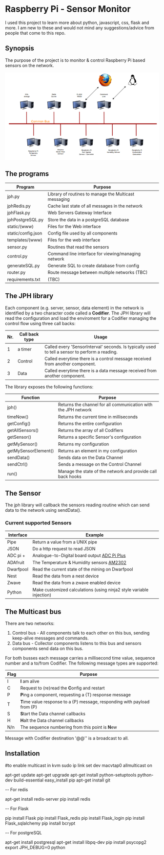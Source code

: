 # Raspberry Pi - Sensor Monitor

I used this project to learn more about python, javascript, css, flask and more. I am new to these and would not mind any suggestions/advice from people that come to this repo.

## Synopsis

The purpose of the project is to monitor & control Raspberry Pi based sensors on the network.

![Multicast Network](https://github.com/judgewooden/multi-sensor/raw/master/static/network.png)

## The programs

Program | Purpose
------- | -------
jph.py  | Library of routines to manage the Multicast messaging
jphRedis.py   | Cache last state of all messages in the network
jphFlask.py   | Web Servers Gateway Interface
jphPostgreSQL.py   | Store the data in a postgreSQL database
static/(www)       | Files for the Web interface
static/config.json | Config file used by all components
templates/(www)    | Files for the web interface  
sensor.py  | Routines that read the sensors 
control.py | Command line interface for viewing/managing network
generateSQL.py     | Generate SQL to create database from config 
router.py  | Route message between multiple networks (TBC)
requirements.txt | (TBC)

## The JPH library

Each component (e.g. server, sensor, data element) in the network is identified by a two character code called a **Codifier**. The JPH library will read the configuration and load the enviroment for a Codifier managing the control flow using three call backs:

Nr. | Call back type | Usage
--- | -------------- | ------
1   | a timer        | Called every 'SensorInterval' seconds. Is typically used to tell a sensor to perform a reading.
2 | Control | Called everytime there is a control message received from another component.
3 | Data | Called everytime there is a data message received from another component.

The library exposes the following functions:

| Function | Purpose 
| -------- | ------- 
| jph()    | Returns the channel for all communication with the JPH network
| timeNow() | Returns the current time in milliseconds
| getConfig() | Returns the entire configuration
| getAllSensors() | Returns the array of all Codifiers 
| getSensor() | Returns a specific Sensor's configuration
| getMySensor() | Returns my configuration
| getMySensorElement() | Returns an element in my configuration
| sendData() | Sends data on the Data Channel
| sendCtrl() | Sends a message on the Control Channel
| run() | Manage the state of the network and provide call back hooks

## The Sensor

The jph library will callback the sensors reading routine which can send data to the network using sendData(). 

### Current supported Sensors

Interface | Example
--------- | -------
Pipe | Return a value from a UNIX pipe
JSON | Do a http request to read JSON
ADC pi + | Analogue-to-Digital board output [ADC Pi Plus](https://www.abelectronics.co.uk/p/56/ADC-Pi-Plus-Raspberry-Pi-Analogue-to-Digital-converter)
ADAfruit | The Temperature & Humidity sensors [AM2302](https://www.adafruit.com/products/393)
Dwarfpool | Read the current state of the mining on Dwarfpool
Nest | Read the data from a nest device
Zwave | Read the data from a zwave enabled device
Python | Make customized calculations (using ninja2 style variable injection)

## The Multicast bus

There are two networks:

1. Control bus - All components talk to each other on this bus, sending keep-alive messages and commands.
2. Data bus - Collector components listens to this bus and sensors components send data on this bus. 

For both busses each message carries a millisecond time value, sequence number and a to/from Codifier. The following message types are supported:

Flag | Purpose
---- | -------
I | **I** am alive
C | Request to (re)read the **C**onfig and restart
P | **P**ing a component, requesting a {T} response message 
T | **T**ime value response to a {P} message, responding with payload from {P}
S | **S**tart the Data channel callbacks
H | **H**alt the Data channel callbacks
N/n | The sequence numbering from this point is **N**ew 

Message with Codifier destination '@@'' is a broadcast to all.

## Installation

#to enable multicast in kvm 
sudo ip link set dev macvtap0 allmulticast on

apt-get update
apt-get upgrade
apt-get install python-setuptools python-dev build-essential 
easy_install pip 
apt-get install git

-- For redis

apt-get install redis-server
pip install redis

-- For Flask

pip install Flask
pip install Flask_redis
pip install Flask_login
pip install Flask_sqlalchemy
pip install bcrypt

-- For postgreSQL

apt-get install postgresql
apt-get install libpq-dev
pip install psycopg2
export JPH_DEBUG=0
python 

